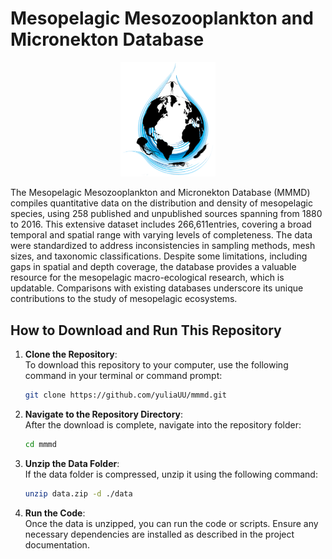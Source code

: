 # Mesopelagic Mesozooplankton and Micronekton Database

<p align="center">
<img src="mmmd_logo.png" alt="Logo" width="30%">
</p>

The Mesopelagic Mesozooplankton and Micronekton Database (MMMD) compiles quantitative data on the distribution and density of mesopelagic species, using 258 published and unpublished sources spanning from 1880 to 2016. This extensive dataset includes 266,611entries, covering a broad temporal and spatial range with varying levels of completeness. The data were standardized to address inconsistencies in sampling methods, mesh sizes, and taxonomic classifications. Despite some limitations, including gaps in spatial and depth coverage, the database provides a valuable resource for the mesopelagic macro-ecological research, which is updatable. Comparisons with existing databases underscore its unique contributions to the study of mesopelagic ecosystems.

## How to Download and Run This Repository

1. **Clone the Repository**:  
   To download this repository to your computer, use the following command in your terminal or command prompt:
   
   ```bash
   git clone https://github.com/yuliaUU/mmmd.git
   ```

2. **Navigate to the Repository Directory**:  
   After the download is complete, navigate into the repository folder:

   ```bash
   cd mmmd
   ```

3. **Unzip the Data Folder**:  
   If the data folder is compressed, unzip it using the following command:

   ```bash
   unzip data.zip -d ./data
   ```

4. **Run the Code**:  
   Once the data is unzipped, you can run the code or scripts. Ensure any necessary dependencies are installed as described in the project documentation.
